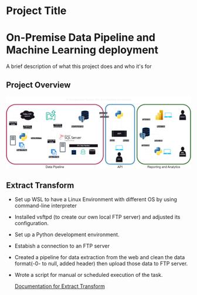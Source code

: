 
# Project Title
# On-Premise Data Pipeline and Machine Learning deployment

A brief description of what this project does and who it's for


## Project Overview

![Project Overview](/images/diagram.png)

## Extract Transform

- Set up WSL to have a Linux Environment with different OS by using command-line interpreter
- Installed vsftpd (to create our own local FTP server) and adjusted its configuration.
- Set up a Python development environment.
- Estabish a connection to an FTP server 
- Created a pipeline for data extraction from the web and clean the data format(-0- to null, added header) then upload those data to FTP server.
- Wrote a script for manual or scheduled execution of the task.

    [Documentation for Extract Transform](https://github.com/Miraiumxdd/on-premise-data-pipeline-ml-deployment/tree/main/Extract%20Transform) 





